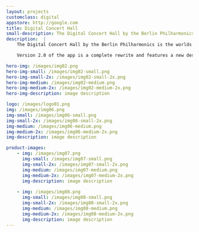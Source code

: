 ```yaml
---
layout: projects
customclass: digital
appstore: http://google.com
title: Digital Concert Hall
small-description: The Digital Concert Hall by the Berlin Philharmonics is the worlds biggest collection of videos of classical concerts.
description:  |
    The Digital Concert Hall by the Berlin Philharmonics is the worlds biggest collection of videos of classical concerts. The archive has an ever growing list of about 280 concerts from the Karajan years until today, in the highest production quality, which is exclusively available only there. Additionally the app features a selection of documentary movies, free educational content and free video interviews with the artists. On top of that, all concerts by the Berlin Philharmonics are streamed live in best HD quality to a worldwide audience.

    Version 2.0 of the app is a complete rewrite and features a new design as well as new ways to consume the video content: Besides being heavily optimized for Airplay and offline use, the app will continue playback even in the background while using other apps.

hero-img: /images/img02.png
hero-img-small: /images/img02-small.png
hero-img-small-2x: /images/img02-small-2x.png
hero-img-medium: /images/img02-medium.png
hero-img-medium-2x: /images/img02-medium-2x.png
hero-img-description: image description

logo: /images/logo01.png
img: /images/img06.png
img-small: /images/img06-small.png
img-small-2x: /images/img06-small-2x.png
img-medium: /images/img06-medium.png
img-medium-2x: /images/img06-medium-2x.png
img-description: image description

product-images:
    - img: /images/img07.png
      img-small: /images/img07-small.png
      img-small-2x: /images/img07-small-2x.png
      img-medium: /images/img07-medium.png
      img-medium-2x: /images/img07-medium-2x.png
      img-description: image description
      
    - img: /images/img08.png
      img-small: /images/img08-small.png
      img-small-2x: /images/img08-small-2x.png
      img-medium: /images/img08-medium.png
      img-medium-2x: /images/img08-medium-2x.png
      img-description: image description
---
```


